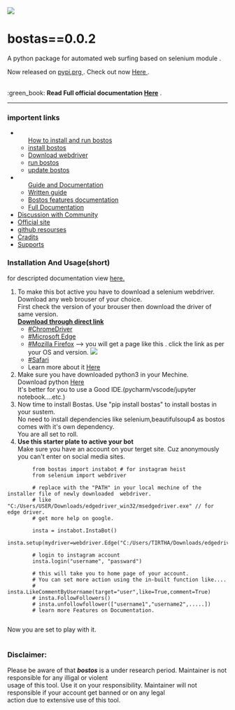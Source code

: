 <img src="https://github.com/tirtharajsinha/bostas/blob/main/static/bostas.png" style="margin:auto;">

# bostas==0.0.2

A python package for automated web surfing based on selenium module .

Now released on <a href="https://pypi.org/"> pypi.prg </a>. Check out now <a href="https://pypi.org/project/bostas/0.0.2/" >Here </a>.

<br>
:green_book: <b>Read Full official documentation <a href="#">Here</a></b> .
<hr>

### importent links

<ul>
    <li><ul>
        <a href="https://tirtharajsinha.github.io/bostos/docu/guide.html/">How to install and run bostos</a>
        <li><a href="https://tirtharajsinha.github.io/bostos/docu/guide.html/#install">install bostos</a></li>
        <li><a href="https://tirtharajsinha.github.io/bostos/docu/guide.html/#webdriver">Download webdriver</a></li>
        <li><a href="https://tirtharajsinha.github.io/bostos/docu/guide.html/#run">run bostos</a></li>
        <li><a href="https://tirtharajsinha.github.io/bostos/docu/guide.html/#update">update bostos</a></li>
        </ul></li>
    <li><ul>
        <a href="">Guide and Documentation</a>
        <li><a href="https://tirtharajsinha.github.io/bostos/docu/guide.html">Written guide</a></li>
        <li><a href="https://tirtharajsinha.github.io/bostos/docu/guide.html/#features">Bostos features documentation</a></li>
        <li><a href="https://tirtharajsinha.github.io/bostos/docu/">Full Documentation</a></li>
        </ul></li>
    <li><a href="https://github.com/tirtharajsinha/bostas/discussions/1">Discussion with Community</a></li>
    <li><a href="https://tirtharajsinha.github.io/bostos/docu/">Official site</a></li>
    <li><a href="https://github.com/tirtharajsinha/bostos/">github resourses</a></li>
    <li><a href="https://tirtharajsinha.github.io/bostos/docu/index.html/#cradits">Cradits</a></li>
    <li><a href="https://tirtharajsinha.github.io/bostos/docu/index.html/#support">Supports</a></li>
    </ul>



### Installation And Usage(short)
for descripted documentation view <a href="https://tirtharajsinha.github.io/bostos/docu/guide.html/">here.</a>
<br>

<ol>
    <li>
        To make this bot active you have to download a selenium webdriver. Download any web brouser of your choice.
       <br> First check the version of your brouser then download the driver of same version.
       <br><b><u>Download through direct link</u></b>
        <ul>
        <li><a href="https://chromedriver.chromium.org/downloads">#ChromeDriver</a></li>
          <li><a href="https://developer.microsoft.com/en-us/microsoft-edge/tools/webdriver/">#Microsoft Edge</a></li> 
          <li><a href="https://github.com/mozilla/geckodriver/releases">#Mozilla Firefox</a>  --> you will get a page like this .          click the link as per your OS and version.
          <img src="https://github.com/tirtharajsinha/bostas/blob/main/static/firefox.png"></li>
          <li><a href="https://developer.apple.com/documentation/webkit/testing_with_webdriver_in_safari">#Safari</a></li>
          <li>Learn more about it <a href="https://www.selenium.dev/downloads/">Here</a></li>
        </ul>
    </li>
    <li>Make sure you have downloaded python3 in your Mechine.
        <br>Download python <a href="https://www.python.org/downloads/">Here</a>
        <br> It's better for you to use a Good IDE.(pycharm/vscode/jupyter notebook....etc.)</li>
   
   <li>Now time to install Bostas. Use "pip install bostas" to install bostas in your sustem.<br>No need to install dependencies like selenium,beautifulsoup4 as bostos comes with it's own dependency.<br>
        You are all set to roll.</li>
    <li><b>Use this starter plate to active your bot </b> <br>Make sure you have an account on your terget site. 
    Cuz anonymously you can't enter on social media sites.<br></li>
        
      
</ol>
    
```
        from bostas import instabot # for instagram heist
        from selenium import webdriver
        
        # replace with the "PATH" in your local mechine of the installer file of newly downloaded  webdriver.
        # like "C:/Users/USER/Downloads/edgedriver_win32/msedgedriver.exe" // for edge driver.
        # get more help on google.
        
        insta = instabot.InstaBot()
        insta.setup(mydriver=webdriver.Edge("C:/Users/TIRTHA/Downloads/edgedriver_win32/msedgedriver.exe"))
        
        # login to instagram account
        insta.login("username", "passward")
        
        # this will take you to home page of your account.
        # You can set more action using the in-built function like....
        # insta.LikeCommentByUsername(target="user",like=True,comment=True)
        # insta.FollowFollowers()
        # insta.unfollowfollower(["username1","username2",.....])
        # learn more Features on Documentation.
        
 ```

Now you are set to play with it.
<br><br>
### Disclaimer:
Please be aware of that <b><i>bostos</i></b> is a under research period. Maintainer is not responsible for any illigal or violent<br> usage of this tool. Use it on your responsibility. Maintainer will not responsible if your account get banned or on any legal<br> action due to extensive use of this tool.

